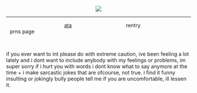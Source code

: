 <p align="center">
  <img src="https://i.postimg.cc/rmjSMKmw/989-EA9-D9-451-E-4-FEB-B9-F3-C37347-F876-F4.gif" />
</p>

***

⠀ ⠀ ⠀ ⠀ ⠀⠀ ⠀ ⠀ ⠀⠀ ⠀  ⠀[ata](https://maxx.atabook.org) ⠀ ⠀⠀ ⠀ ⠀ ⠀ ⠀ ⠀⠀   ⠀ ⠀rentry⠀ ⠀ ⠀ ⠀ ⠀⠀ ⠀⠀ ⠀ ⠀prns page

⠀ ⠀ ⠀ ⠀ ⠀
⠀ ⠀ ⠀ ⠀ ⠀
⠀ ⠀ ⠀ ⠀ ⠀
⠀ ⠀ ⠀ ⠀ ⠀
⠀ ⠀ ⠀ ⠀ ⠀
⠀ ⠀ ⠀ ⠀ ⠀
⠀ ⠀ ⠀ ⠀ ⠀

if you ever want to int please do with extreme caution, ive been feeling a lot lately and i dont want to include anybody with my feelings or problems, im super sorry if i hurt you with words i dont know what to say anymore at the time + i make sarcastic jokes that are ofcourse, not true. i find it funny insulting or jokingly bully people tell me if you are uncomfortable, ill lessen it.
